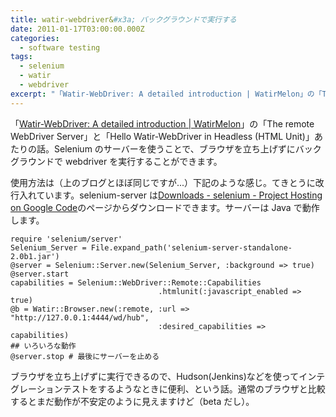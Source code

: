 ```yaml
---
title: watir-webdriver&#x3a; バックグラウンドで実行する
date: 2011-01-17T03:00:00.000Z
categories:
  - software testing
tags:
  - selenium
  - watir
  - webdriver
excerpt: "「Watir-WebDriver: A detailed introduction | WatirMelon」の「The remote WebDriver Server」と「Hello Watir-WebDriver in Headless (HTML Unit)」あたりの話。Seleniumのサーバーを使うことで、ブラウザを立ち上げずにバックグラウンドでwebdriverを実行することができます。"
---
```


「[Watir-WebDriver: A detailed introduction | WatirMelon](http://watirmelon.com/2010/12/14/watir-webdriver-a-detailed-introduction/)」の「The remote WebDriver Server」と「Hello Watir-WebDriver in Headless (HTML Unit)」あたりの話。Selenium のサーバーを使うことで、ブラウザを立ち上げずにバックグラウンドで webdriver を実行することができます。

使用方法は（上のブログとほぼ同じですが...）下記のような感じ。てきとうに改行入れています。selenium-server は[Downloads - selenium - Project Hosting on Google Code](http://code.google.com/p/selenium/downloads/list)のページからダウンロードできます。サーバーは Java で動作します。

```
require 'selenium/server'
Selenium_Server = File.expand_path('selenium-server-standalone-2.0b1.jar')
@server = Selenium::Server.new(Selenium_Server, :background => true)
@server.start
capabilities = Selenium::WebDriver::Remote::Capabilities
                                 .htmlunit(:javascript_enabled => true)
@b = Watir::Browser.new(:remote, :url => "http://127.0.0.1:4444/wd/hub",
                                 :desired_capabilities => capabilities)
## いろいろな動作
@server.stop # 最後にサーバーを止める

```

ブラウザを立ち上げずに実行できるので、Hudson(Jenkins)などを使ってインテグレーションテストをするようなときに便利、という話。通常のブラウザと比較するとまだ動作が不安定のように見えますけど（beta だし）。
